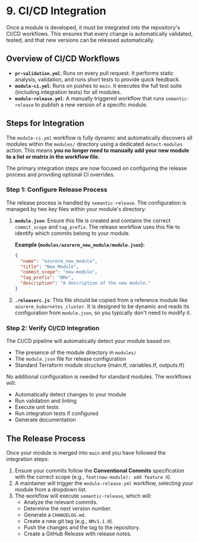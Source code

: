 # 9. CI/CD Integration

Once a module is developed, it must be integrated into the repository's CI/CD workflows. This ensures that every change is automatically validated, tested, and that new versions can be released automatically.

## Overview of CI/CD Workflows

- **`pr-validation.yml`**: Runs on every pull request. It performs static analysis, validation, and runs short tests to provide quick feedback.
- **`module-ci.yml`**: Runs on pushes to `main`. It executes the full test suite (including integration tests) for all modules.
- **`module-release.yml`**: A manually triggered workflow that runs `semantic-release` to publish a new version of a specific module.

## Steps for Integration

The `module-ci.yml` workflow is fully dynamic and automatically discovers all modules within the `modules/` directory using a dedicated `detect-modules` action. This means **you no longer need to manually add your new module to a list or matrix in the workflow file.**

The primary integration steps are now focused on configuring the release process and providing optional CI overrides.

### Step 1: Configure Release Process

The release process is handled by `semantic-release`. The configuration is managed by two key files within your module's directory:

1.  **`module.json`**: Ensure this file is created and contains the correct `commit_scope` and `tag_prefix`. The release workflow uses this file to identify which commits belong to your module.
    
    **Example (`modules/azurerm_new_module/module.json`):**
    ```json
    {
      "name": "azurerm_new_module",
      "title": "New Module",
      "commit_scope": "new-module",
      "tag_prefix": "NMv",
      "description": "A description of the new module."
    }
    ```

2.  **`.releaserc.js`**: This file should be copied from a reference module like `azurerm_kubernetes_cluster`. It is designed to be dynamic and reads its configuration from `module.json`, so you typically don't need to modify it.

### Step 2: Verify CI/CD Integration

The CI/CD pipeline will automatically detect your module based on:
- The presence of the module directory in `modules/`
- The `module.json` file for release configuration
- Standard Terraform module structure (main.tf, variables.tf, outputs.tf)

No additional configuration is needed for standard modules. The workflows will:
- Automatically detect changes to your module
- Run validation and linting
- Execute unit tests
- Run integration tests if configured
- Generate documentation

## The Release Process

Once your module is merged into `main` and you have followed the integration steps:

1.  Ensure your commits follow the **Conventional Commits** specification with the correct scope (e.g., `feat(new-module): add feature X`).
2.  A maintainer will trigger the `module-release.yml` workflow, selecting your module from a dropdown list.
3.  The workflow will execute `semantic-release`, which will:
    - Analyze the relevant commits.
    - Determine the next version number.
    - Generate a `CHANGELOG.md`.
    - Create a new git tag (e.g., `NMv1.1.0`).
    - Push the changes and the tag to the repository.
    - Create a GitHub Release with release notes.
